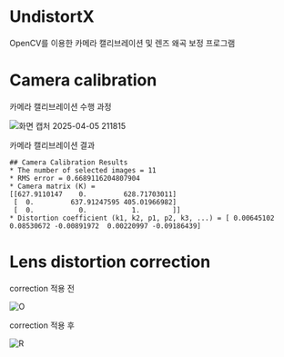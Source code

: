 # UndistortX
OpenCV를 이용한 카메라 캘리브레이션 및 렌즈 왜곡 보정 프로그램

# Camera calibration

카메라 캘리브레이션 수행 과정

![화면 캡처 2025-04-05 211815](https://github.com/user-attachments/assets/afc89d70-20e5-4dee-86c0-ab1ff99e88ba)

카메라 캘리브레이션 결과

```
## Camera Calibration Results
* The number of selected images = 11
* RMS error = 0.6689116204807904
* Camera matrix (K) =
[[627.9110147    0.         628.71703011]
 [  0.         637.91247595 405.01966982]
 [  0.           0.           1.        ]]
* Distortion coefficient (k1, k2, p1, p2, k3, ...) = [ 0.00645102  0.08530672 -0.00891972  0.00220997 -0.09186439]
```

# Lens distortion correction

correction 적용 전

![O](https://github.com/user-attachments/assets/93ed0b41-32d4-4240-889a-af9a638bec87)


correction 적용 후

![R](https://github.com/user-attachments/assets/49240692-721e-4bc6-9ad2-07d83f5f071b)

